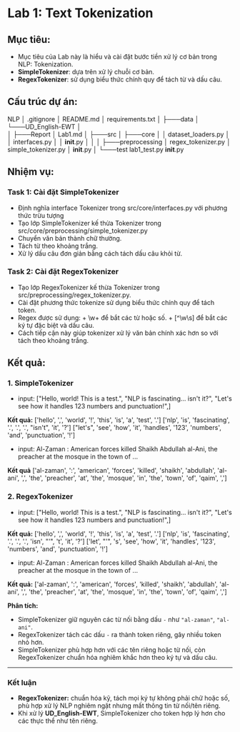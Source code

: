 # Lab 1: Text Tokenization

## Mục tiêu:
 - Mục tiêu của Lab này là hiểu và cài đặt bước tiền xử lý cơ bản trong NLP: Tokenization.
 - **SimpleTokenizer**: dựa trên xử lý chuỗi cơ bản.
 - **RegexTokenizer**: sử dụng biểu thức chính quy để tách từ và dấu câu.

## Cấu trúc dự án:

NLP
│   .gitignore
│   README.md
│   requirements.txt
│
├───data
│   └───UD_English-EWT
│           
│
├───Report
│       Lab1.md
│
├───src
│   ├───core
│   │      dataset_loaders.py
│   │      interfaces.py
│   │      __init__.py
│   │
│   ├───preprocessing
│         regex_tokenizer.py
│         simple_tokenizer.py
│         __init__.py
│
└───test
       lab1_test.py
       __init__.py

## Nhiệm vụ:
### Task 1: Cài đặt SimpleTokenizer 
 - Định nghĩa interface Tokenizer trong src/core/interfaces.py với phương thức trừu tượng
 - Tạo lớp SimpleTokenizer kế thừa Tokenizer trong src/core/preprocessing/simple_tokenizer.py 
 - Chuyển văn bản thành chữ thường.
 - Tách từ theo khoảng trắng.
 - Xử lý dấu câu đơn giản bằng cách tách dấu câu khỏi từ.

### Task 2: Cài đặt RegexTokenizer
 - Tạo lớp RegexTokenizer kế thừa Tokenizer trong src/preprocessing/regex_tokenizer.py.
 - Cài đặt phương thức tokenize sử dụng biểu thức chính quy để tách token.
 - Regex được sử dụng:
        + \w+ để bắt các từ hoặc số.
        + [^\w\s] để bắt các ký tự đặc biệt và dấu câu.
 - Cách tiếp cận này giúp tokenizer xử lý văn bản chính xác hơn so với tách theo khoảng trắng.

## Kết quả:
 
### 1. SimpleTokenizer
 - input: ["Hello, world! This is a test.",
        "NLP is fascinating... isn't it?",
        "Let's see how it handles 123 numbers and punctuation!",]

 **Kết quả:**
 ['hello', ',', 'world', '!', 'this', 'is', 'a', 'test', '.']
 ['nlp', 'is', 'fascinating', '.', '.', '.', "isn't", 'it', '?']
 ["let's", 'see', 'how', 'it', 'handles', '123', 'numbers', 'and', 'punctuation', '!']

 - input: Al-Zaman : American forces killed Shaikh Abdullah al-Ani, the preacher at the mosque in the town of ...

 **Kết quả**
 ['al-zaman', ':', 'american', 'forces', 'killed', 'shaikh', 'abdullah', 'al-ani', ',', 'the', 'preacher', 'at', 'the', 'mosque', 'in', 'the', 'town', 'of', 'qaim', ',']

### 2. RegexTokenizer
  - input: ["Hello, world! This is a test.",
        "NLP is fascinating... isn't it?",
        "Let's see how it handles 123 numbers and punctuation!",]

**Kết quả:**
 ['hello', ',', 'world', '!', 'this', 'is', 'a', 'test', '.']
 ['nlp', 'is', 'fascinating', '.', '.', '.', 'isn', "'", 't', 'it', '?']
 ['let', "'", 's', 'see', 'how', 'it', 'handles', '123', 'numbers', 'and', 'punctuation', '!']

- input: Al-Zaman : American forces killed Shaikh Abdullah al-Ani, the preacher at the mosque in the town of ...

**Kết quả:**
['al-zaman', ':', 'american', 'forces', 'killed', 'shaikh', 'abdullah', 'al-ani', ',', 'the', 'preacher', 'at', 'the', 'mosque', 'in', 'the', 'town', 'of', 'qaim', ',']

**Phân tích:**
- SimpleTokenizer giữ nguyên các từ nối bằng dấu `-` như `"al-zaman"`, `"al-ani"`.  
- RegexTokenizer tách các dấu `-` ra thành token riêng, gây nhiều token nhỏ hơn.  
- SimpleTokenizer phù hợp hơn với các tên riêng hoặc từ nối, còn RegexTokenizer chuẩn hóa nghiêm khắc hơn theo ký tự và dấu câu.

---

### Kết luận  
- **RegexTokenizer:** chuẩn hóa kỹ, tách mọi ký tự không phải chữ hoặc số, phù hợp xử lý NLP nghiêm ngặt nhưng mất thông tin từ nối/tên riêng.  
- Khi xử lý **UD_English-EWT**, SimpleTokenizer cho token hợp lý hơn cho các thực thể như tên riêng.  


